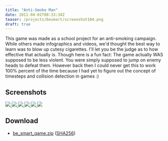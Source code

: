 ```yaml
---
title: "Anti-Smoke Man"
date: 2011-04-01T08:33:34Z
teaser: /projects/besmart/screenshot104.png
draft: true
---
```


This game was made as a school project for an anti-smoking campaign. While
others made infographics and videos, we'd thought the best way to learn was to
blow up cutesy cigarettes. I'll let you be the judge as to how effective that
actually is. Though here is a fun fact: The game actually WAS supposed to be
less violent. You were simply supposed to jump on enemy heads to defeat them.
However back then I could never get this to work 100% percent of the time
because I had yet to figure out the concept of timesteps and collision
detection in games :)

## Screenshots

<div class="screenshot-grid">
    <a href="/projects/besmart/screenshot100.png">
        <img src="/projects/besmart/screenshot100-mini.png">
    </a>
    <a href="/projects/besmart/screenshot101.png">
        <img src="/projects/besmart/screenshot101-mini.png">
    </a>
    <a href="/projects/besmart/screenshot102.png">
        <img src="/projects/besmart/screenshot102-mini.png">
    </a>
    <a href="/projects/besmart/screenshot103.png">
        <img src="/projects/besmart/screenshot103-mini.png">
    </a>
    <a href="/projects/besmart/screenshot104.png">
        <img src="/projects/besmart/screenshot104-mini.png">
    </a>
    <a href="/projects/besmart/screenshot105.png">
        <img src="/projects/besmart/screenshot105-mini.png">
    </a>
</div>

## Download

* [be_smart_game.zip](/files/be_smart_game/be_smart_game.zip)
  ([SHA256](/files/be_smart_game/be_smart_game.zip.sha256))
